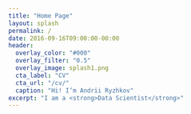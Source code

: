 ```yaml
---
title: "Home Page"
layout: splash
permalink: /
date: 2016-09-16T09:00:00-00:00
header:
  overlay_color: "#000"
  overlay_filter: "0.5"
  overlay_image: splash1.png
  cta_label: "CV"
  cta_url: "/cv/"
  caption: "Hi! I’m Andrii Ryzhkov"
excerpt: "I am a <strong>Data Scientist</strong>"
---
```

